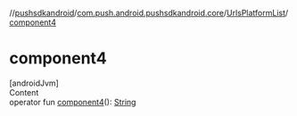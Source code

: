 //[pushsdkandroid](../../index.md)/[com.push.android.pushsdkandroid.core](../index.md)/[UrlsPlatformList](index.md)/[component4](component4.md)



# component4  
[androidJvm]  
Content  
operator fun [component4](component4.md)(): [String](https://kotlinlang.org/api/latest/jvm/stdlib/kotlin/-string/index.html)  



